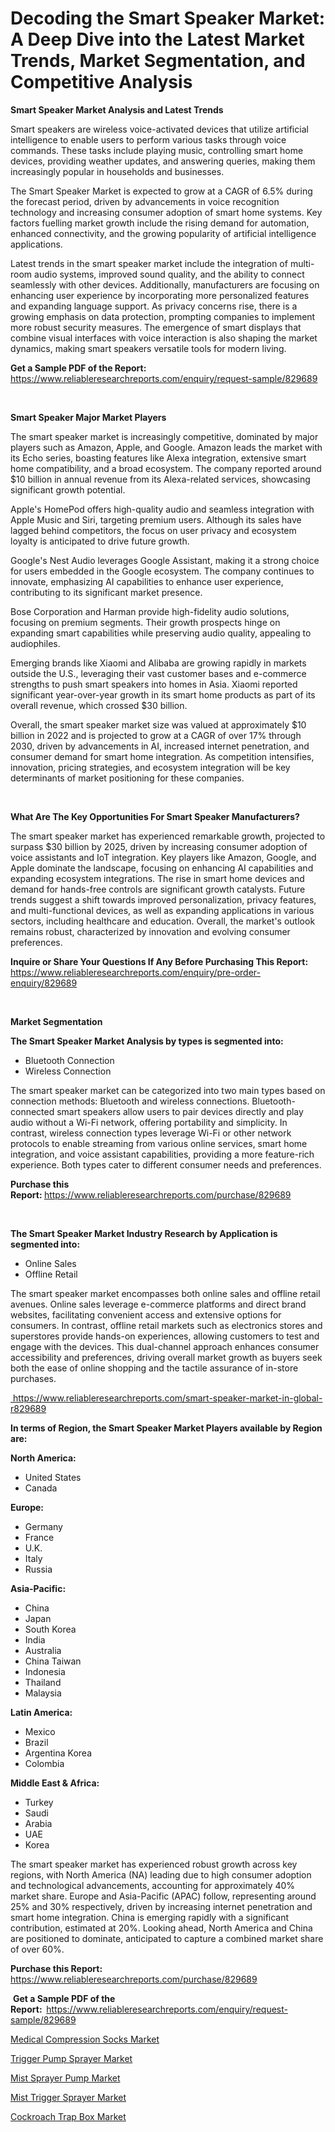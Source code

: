 <p><h1>Decoding the Smart Speaker Market: A Deep Dive into the Latest Market Trends, Market Segmentation, and Competitive Analysis</h1></p><p><strong>Smart Speaker Market Analysis and Latest Trends</strong></p>
<p><p>Smart speakers are wireless voice-activated devices that utilize artificial intelligence to enable users to perform various tasks through voice commands. These tasks include playing music, controlling smart home devices, providing weather updates, and answering queries, making them increasingly popular in households and businesses.</p><p>The Smart Speaker Market is expected to grow at a CAGR of 6.5% during the forecast period, driven by advancements in voice recognition technology and increasing consumer adoption of smart home systems. Key factors fuelling market growth include the rising demand for automation, enhanced connectivity, and the growing popularity of artificial intelligence applications.</p><p>Latest trends in the smart speaker market include the integration of multi-room audio systems, improved sound quality, and the ability to connect seamlessly with other devices. Additionally, manufacturers are focusing on enhancing user experience by incorporating more personalized features and expanding language support. As privacy concerns rise, there is a growing emphasis on data protection, prompting companies to implement more robust security measures. The emergence of smart displays that combine visual interfaces with voice interaction is also shaping the market dynamics, making smart speakers versatile tools for modern living.</p></p>
<p><strong>Get a Sample PDF of the Report:&nbsp;</strong> <a href="https://www.reliableresearchreports.com/enquiry/request-sample/829689?utm_campaign=36&utm_medium=2&utm_source=Github&utm_content=ia&utm_term=06022025&utm_id=smart-speaker">https://www.reliableresearchreports.com/enquiry/request-sample/829689</a></p>
<p>&nbsp;</p>
<p><strong>Smart Speaker Major Market Players</strong></p>
<p><p>The smart speaker market is increasingly competitive, dominated by major players such as Amazon, Apple, and Google. Amazon leads the market with its Echo series, boasting features like Alexa integration, extensive smart home compatibility, and a broad ecosystem. The company reported around $10 billion in annual revenue from its Alexa-related services, showcasing significant growth potential.</p><p>Apple's HomePod offers high-quality audio and seamless integration with Apple Music and Siri, targeting premium users. Although its sales have lagged behind competitors, the focus on user privacy and ecosystem loyalty is anticipated to drive future growth.</p><p>Google's Nest Audio leverages Google Assistant, making it a strong choice for users embedded in the Google ecosystem. The company continues to innovate, emphasizing AI capabilities to enhance user experience, contributing to its significant market presence.</p><p>Bose Corporation and Harman provide high-fidelity audio solutions, focusing on premium segments. Their growth prospects hinge on expanding smart capabilities while preserving audio quality, appealing to audiophiles.</p><p>Emerging brands like Xiaomi and Alibaba are growing rapidly in markets outside the U.S., leveraging their vast customer bases and e-commerce strengths to push smart speakers into homes in Asia. Xiaomi reported significant year-over-year growth in its smart home products as part of its overall revenue, which crossed $30 billion.</p><p>Overall, the smart speaker market size was valued at approximately $10 billion in 2022 and is projected to grow at a CAGR of over 17% through 2030, driven by advancements in AI, increased internet penetration, and consumer demand for smart home integration. As competition intensifies, innovation, pricing strategies, and ecosystem integration will be key determinants of market positioning for these companies.</p></p>
<p>&nbsp;</p>
<p><strong>What Are The Key Opportunities For Smart Speaker Manufacturers?</strong></p>
<p><p>The smart speaker market has experienced remarkable growth, projected to surpass $30 billion by 2025, driven by increasing consumer adoption of voice assistants and IoT integration. Key players like Amazon, Google, and Apple dominate the landscape, focusing on enhancing AI capabilities and expanding ecosystem integrations. The rise in smart home devices and demand for hands-free controls are significant growth catalysts. Future trends suggest a shift towards improved personalization, privacy features, and multi-functional devices, as well as expanding applications in various sectors, including healthcare and education. Overall, the market's outlook remains robust, characterized by innovation and evolving consumer preferences.</p></p>
<p><strong>Inquire or Share Your Questions If Any Before Purchasing This Report:</strong> <a href="https://www.reliableresearchreports.com/enquiry/pre-order-enquiry/829689?utm_campaign=36&utm_medium=2&utm_source=Github&utm_content=ia&utm_term=06022025&utm_id=smart-speaker">https://www.reliableresearchreports.com/enquiry/pre-order-enquiry/829689</a></p>
<p>&nbsp;</p>
<p><strong>Market Segmentation</strong></p>
<p><strong>The Smart Speaker Market Analysis by types is segmented into:</strong></p>
<p><ul><li>Bluetooth Connection</li><li>Wireless Connection</li></ul></p>
<p><p>The smart speaker market can be categorized into two main types based on connection methods: Bluetooth and wireless connections. Bluetooth-connected smart speakers allow users to pair devices directly and play audio without a Wi-Fi network, offering portability and simplicity. In contrast, wireless connection types leverage Wi-Fi or other network protocols to enable streaming from various online services, smart home integration, and voice assistant capabilities, providing a more feature-rich experience. Both types cater to different consumer needs and preferences.</p></p>
<p><strong>Purchase this Report:&nbsp;</strong><a href="https://www.reliableresearchreports.com/purchase/829689?utm_campaign=36&utm_medium=2&utm_source=Github&utm_content=ia&utm_term=06022025&utm_id=smart-speaker">https://www.reliableresearchreports.com/purchase/829689</a></p>
<p>&nbsp;</p>
<p><strong>The Smart Speaker Market Industry Research by Application is segmented into:</strong></p>
<p><ul><li>Online Sales</li><li>Offline Retail</li></ul></p>
<p><p>The smart speaker market encompasses both online sales and offline retail avenues. Online sales leverage e-commerce platforms and direct brand websites, facilitating convenient access and extensive options for consumers. In contrast, offline retail markets such as electronics stores and superstores provide hands-on experiences, allowing customers to test and engage with the devices. This dual-channel approach enhances consumer accessibility and preferences, driving overall market growth as buyers seek both the ease of online shopping and the tactile assurance of in-store purchases.</p></p>
<p><a href="https://www.reliableresearchreports.com/smart-speaker-market-in-global-r829689?utm_campaign=36&utm_medium=2&utm_source=Github&utm_content=ia&utm_term=06022025&utm_id=smart-speaker">&nbsp;https://www.reliableresearchreports.com/smart-speaker-market-in-global-r829689</a></p>
<p><strong>In terms of Region, the Smart Speaker Market Players available by Region are:</strong></p>
<p>
    <p> <strong> North America: </strong>
        <ul>
            <li>United States</li>
            <li>Canada</li>
        </ul>
        </p> 
    <p> <strong> Europe: </strong>
        <ul>
            <li>Germany</li>
            <li>France</li>
            <li>U.K.</li>
            <li>Italy</li>
            <li>Russia</li>
        </ul>
        </p> 
    <p> <strong> Asia-Pacific: </strong>
        <ul>
            <li>China</li>
            <li>Japan</li>
            <li>South Korea</li>
            <li>India</li>
            <li>Australia</li>
            <li>China Taiwan</li>
            <li>Indonesia</li>
            <li>Thailand</li>
            <li>Malaysia</li>
        </ul>
        </p> 
    <p> <strong> Latin America: </strong>
        <ul>
            <li>Mexico</li>
            <li>Brazil</li>
            <li>Argentina Korea</li>
            <li>Colombia</li>
        </ul>
        </p> 
    <p> <strong> Middle East & Africa: </strong>
        <ul>
            <li>Turkey</li>
            <li>Saudi</li>
            <li>Arabia</li>
            <li>UAE</li>
            <li>Korea</li>
        </ul>
    </p>
    </p>
<p><p>The smart speaker market has experienced robust growth across key regions, with North America (NA) leading due to high consumer adoption and technological advancements, accounting for approximately 40% market share. Europe and Asia-Pacific (APAC) follow, representing around 25% and 30% respectively, driven by increasing internet penetration and smart home integration. China is emerging rapidly with a significant contribution, estimated at 20%. Looking ahead, North America and China are positioned to dominate, anticipated to capture a combined market share of over 60%.</p></p>
<p><strong>Purchase this Report: </strong><a href="https://www.reliableresearchreports.com/purchase/829689?utm_campaign=36&utm_medium=2&utm_source=Github&utm_content=ia&utm_term=06022025&utm_id=smart-speaker">https://www.reliableresearchreports.com/purchase/829689</a></p>
<p>&nbsp;<strong>Get a Sample PDF of the Report:&nbsp;&nbsp;</strong><a href="https://www.reliableresearchreports.com/enquiry/request-sample/829689?utm_campaign=36&utm_medium=2&utm_source=Github&utm_content=ia&utm_term=06022025&utm_id=smart-speaker">https://www.reliableresearchreports.com/enquiry/request-sample/829689</a></p>
<p><strong></strong></p>
<p><p><a href="https://github.com/cheryjhonson/Market-Research-Report-List-1/blob/main/medical-compression-socks-market.md?utm_campaign=36&utm_medium=2&utm_source=Github&utm_content=ia&utm_term=06022025&utm_id=smart-speaker">Medical Compression Socks Market</a></p><p><a href="https://github.com/raeezkenedz/Market-Research-Report-List-1/blob/main/trigger-pump-sprayer-market.md?utm_campaign=36&utm_medium=2&utm_source=Github&utm_content=ia&utm_term=06022025&utm_id=smart-speaker">Trigger Pump Sprayer Market</a></p><p><a href="https://github.com/elitasvimal/Market-Research-Report-List-1/blob/main/mist-sprayer-pump-market.md?utm_campaign=36&utm_medium=2&utm_source=Github&utm_content=ia&utm_term=06022025&utm_id=smart-speaker">Mist Sprayer Pump Market</a></p><p><a href="https://github.com/pelahotayabe/Market-Research-Report-List-1/blob/main/mist-trigger-sprayer-market.md?utm_campaign=36&utm_medium=2&utm_source=Github&utm_content=ia&utm_term=06022025&utm_id=smart-speaker">Mist Trigger Sprayer Market</a></p><p><a href="https://github.com/dierdrecrichton210/Market-Research-Report-List-1/blob/main/cockroach-trap-box-market.md?utm_campaign=36&utm_medium=2&utm_source=Github&utm_content=ia&utm_term=06022025&utm_id=smart-speaker">Cockroach Trap Box Market</a></p></p>